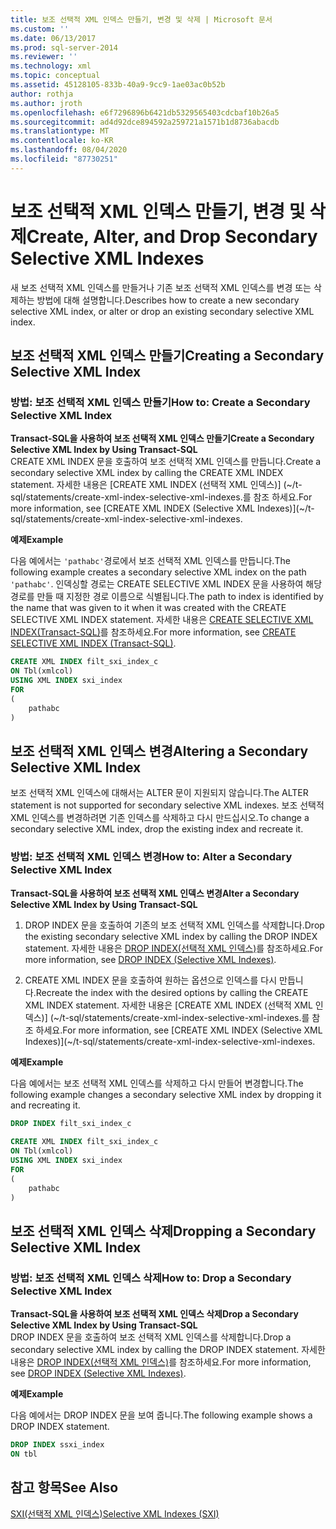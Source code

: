 ```yaml
---
title: 보조 선택적 XML 인덱스 만들기, 변경 및 삭제 | Microsoft 문서
ms.custom: ''
ms.date: 06/13/2017
ms.prod: sql-server-2014
ms.reviewer: ''
ms.technology: xml
ms.topic: conceptual
ms.assetid: 45128105-833b-40a9-9cc9-1ae03ac0b52b
author: rothja
ms.author: jroth
ms.openlocfilehash: e6f7296896b6421db5329565403cdcbaf10b26a5
ms.sourcegitcommit: ad4d92dce894592a259721a1571b1d8736abacdb
ms.translationtype: MT
ms.contentlocale: ko-KR
ms.lasthandoff: 08/04/2020
ms.locfileid: "87730251"
---
```

# <a name="create-alter-and-drop-secondary-selective-xml-indexes"></a><span data-ttu-id="54873-102">보조 선택적 XML 인덱스 만들기, 변경 및 삭제</span><span class="sxs-lookup"><span data-stu-id="54873-102">Create, Alter, and Drop Secondary Selective XML Indexes</span></span>
  <span data-ttu-id="54873-103">새 보조 선택적 XML 인덱스를 만들거나 기존 보조 선택적 XML 인덱스를 변경 또는 삭제하는 방법에 대해 설명합니다.</span><span class="sxs-lookup"><span data-stu-id="54873-103">Describes how to create a new secondary selective XML index, or alter or drop an existing secondary selective XML index.</span></span>  
  
##  <a name="creating-a-secondary-selective-xml-index"></a><a name="create"></a> <span data-ttu-id="54873-104">보조 선택적 XML 인덱스 만들기</span><span class="sxs-lookup"><span data-stu-id="54873-104">Creating a Secondary Selective XML Index</span></span>  
  
### <a name="how-to-create-a-secondary-selective-xml-index"></a><span data-ttu-id="54873-105">방법: 보조 선택적 XML 인덱스 만들기</span><span class="sxs-lookup"><span data-stu-id="54873-105">How to: Create a Secondary Selective XML Index</span></span>  
 <span data-ttu-id="54873-106">**Transact-SQL을 사용하여 보조 선택적 XML 인덱스 만들기**</span><span class="sxs-lookup"><span data-stu-id="54873-106">**Create a Secondary Selective XML Index by Using Transact-SQL**</span></span>  
 <span data-ttu-id="54873-107">CREATE XML INDEX 문을 호출하여 보조 선택적 XML 인덱스를 만듭니다.</span><span class="sxs-lookup"><span data-stu-id="54873-107">Create a secondary selective XML index by calling the CREATE XML INDEX statement.</span></span> <span data-ttu-id="54873-108">자세한 내용은 [CREATE XML INDEX &#40;선택적 XML 인덱스&#41;] (~/t-sql/statements/create-xml-index-selective-xml-indexes.를 참조 하세요.</span><span class="sxs-lookup"><span data-stu-id="54873-108">For more information, see [CREATE XML INDEX &#40;Selective XML Indexes&#41;](~/t-sql/statements/create-xml-index-selective-xml-indexes.</span></span>  
  
 <span data-ttu-id="54873-109">**예제**</span><span class="sxs-lookup"><span data-stu-id="54873-109">**Example**</span></span>  
  
 <span data-ttu-id="54873-110">다음 예에서는 `'pathabc'`경로에서 보조 선택적 XML 인덱스를 만듭니다.</span><span class="sxs-lookup"><span data-stu-id="54873-110">The following example creates a secondary selective XML index on the path `'pathabc'`.</span></span> <span data-ttu-id="54873-111">인덱싱할 경로는 CREATE SELECTIVE XML INDEX 문을 사용하여 해당 경로를 만들 때 지정한 경로 이름으로 식별됩니다.</span><span class="sxs-lookup"><span data-stu-id="54873-111">The path to index is identified by the name that was given to it when it was created with the CREATE SELECTIVE XML INDEX statement.</span></span> <span data-ttu-id="54873-112">자세한 내용은 [CREATE SELECTIVE XML INDEX&#40;Transact-SQL&#41;](/sql/t-sql/statements/create-selective-xml-index-transact-sql)를 참조하세요.</span><span class="sxs-lookup"><span data-stu-id="54873-112">For more information, see [CREATE SELECTIVE XML INDEX &#40;Transact-SQL&#41;](/sql/t-sql/statements/create-selective-xml-index-transact-sql).</span></span>  
  
```sql  
CREATE XML INDEX filt_sxi_index_c  
ON Tbl(xmlcol)  
USING XML INDEX sxi_index  
FOR  
(  
    pathabc  
)  
```  
  
  
##  <a name="altering-a-secondary-selective-xml-index"></a><a name="alter"></a> <span data-ttu-id="54873-113">보조 선택적 XML 인덱스 변경</span><span class="sxs-lookup"><span data-stu-id="54873-113">Altering a Secondary Selective XML Index</span></span>  
 <span data-ttu-id="54873-114">보조 선택적 XML 인덱스에 대해서는 ALTER 문이 지원되지 않습니다.</span><span class="sxs-lookup"><span data-stu-id="54873-114">The ALTER statement is not supported for secondary selective XML indexes.</span></span> <span data-ttu-id="54873-115">보조 선택적 XML 인덱스를 변경하려면 기존 인덱스를 삭제하고 다시 만드십시오.</span><span class="sxs-lookup"><span data-stu-id="54873-115">To change a secondary selective XML index, drop the existing index and recreate it.</span></span>  
  
### <a name="how-to-alter-a-secondary-selective-xml-index"></a><span data-ttu-id="54873-116">방법: 보조 선택적 XML 인덱스 변경</span><span class="sxs-lookup"><span data-stu-id="54873-116">How to: Alter a Secondary Selective XML Index</span></span>  
 <span data-ttu-id="54873-117">**Transact-SQL을 사용하여 보조 선택적 XML 인덱스 변경**</span><span class="sxs-lookup"><span data-stu-id="54873-117">**Alter a Secondary Selective XML Index by Using Transact-SQL**</span></span>  
 1.  <span data-ttu-id="54873-118">DROP INDEX 문을 호출하여 기존의 보조 선택적 XML 인덱스를 삭제합니다.</span><span class="sxs-lookup"><span data-stu-id="54873-118">Drop the existing secondary selective XML index by calling the DROP INDEX statement.</span></span> <span data-ttu-id="54873-119">자세한 내용은 [DROP INDEX&#40;선택적 XML 인덱스&#41;](../indexes/indexes.md)를 참조하세요.</span><span class="sxs-lookup"><span data-stu-id="54873-119">For more information, see [DROP INDEX &#40;Selective XML Indexes&#41;](../indexes/indexes.md).</span></span>  
  
2.  <span data-ttu-id="54873-120">CREATE XML INDEX 문을 호출하여 원하는 옵션으로 인덱스를 다시 만듭니다.</span><span class="sxs-lookup"><span data-stu-id="54873-120">Recreate the index with the desired options by calling the CREATE XML INDEX statement.</span></span> <span data-ttu-id="54873-121">자세한 내용은 [CREATE XML INDEX &#40;선택적 XML 인덱스&#41;] (~/t-sql/statements/create-xml-index-selective-xml-indexes.를 참조 하세요.</span><span class="sxs-lookup"><span data-stu-id="54873-121">For more information, see [CREATE XML INDEX &#40;Selective XML Indexes&#41;](~/t-sql/statements/create-xml-index-selective-xml-indexes.</span></span>  
  
 <span data-ttu-id="54873-122">**예제**</span><span class="sxs-lookup"><span data-stu-id="54873-122">**Example**</span></span>  
  
 <span data-ttu-id="54873-123">다음 예에서는 보조 선택적 XML 인덱스를 삭제하고 다시 만들어 변경합니다.</span><span class="sxs-lookup"><span data-stu-id="54873-123">The following example changes a secondary selective XML index by dropping it and recreating it.</span></span>  
  
```sql  
DROP INDEX filt_sxi_index_c  
  
CREATE XML INDEX filt_sxi_index_c  
ON Tbl(xmlcol)  
USING XML INDEX sxi_index  
FOR  
(  
    pathabc  
)  
```  
  
  
##  <a name="dropping-a-secondary-selective-xml-index"></a><a name="drop"></a> <span data-ttu-id="54873-124">보조 선택적 XML 인덱스 삭제</span><span class="sxs-lookup"><span data-stu-id="54873-124">Dropping a Secondary Selective XML Index</span></span>  
  
### <a name="how-to-drop-a-secondary-selective-xml-index"></a><span data-ttu-id="54873-125">방법: 보조 선택적 XML 인덱스 삭제</span><span class="sxs-lookup"><span data-stu-id="54873-125">How to: Drop a Secondary Selective XML Index</span></span>  
 <span data-ttu-id="54873-126">**Transact-SQL을 사용하여 보조 선택적 XML 인덱스 삭제**</span><span class="sxs-lookup"><span data-stu-id="54873-126">**Drop a Secondary Selective XML Index by Using Transact-SQL**</span></span>  
 <span data-ttu-id="54873-127">DROP INDEX 문을 호출하여 보조 선택적 XML 인덱스를 삭제합니다.</span><span class="sxs-lookup"><span data-stu-id="54873-127">Drop a secondary selective XML index by calling the DROP INDEX statement.</span></span> <span data-ttu-id="54873-128">자세한 내용은 [DROP INDEX&#40;선택적 XML 인덱스&#41;](../indexes/indexes.md)를 참조하세요.</span><span class="sxs-lookup"><span data-stu-id="54873-128">For more information, see [DROP INDEX &#40;Selective XML Indexes&#41;](../indexes/indexes.md).</span></span>  
  
 <span data-ttu-id="54873-129">**예제**</span><span class="sxs-lookup"><span data-stu-id="54873-129">**Example**</span></span>  
  
 <span data-ttu-id="54873-130">다음 예에서는 DROP INDEX 문을 보여 줍니다.</span><span class="sxs-lookup"><span data-stu-id="54873-130">The following example shows a DROP INDEX statement.</span></span>  
  
```sql  
DROP INDEX ssxi_index  
ON tbl  
```  
  
  
## <a name="see-also"></a><span data-ttu-id="54873-131">참고 항목</span><span class="sxs-lookup"><span data-stu-id="54873-131">See Also</span></span>  
 [<span data-ttu-id="54873-132">SXI&#40;선택적 XML 인덱스&#41;</span><span class="sxs-lookup"><span data-stu-id="54873-132">Selective XML Indexes &#40;SXI&#41;</span></span>](selective-xml-indexes-sxi.md)  
  
  
